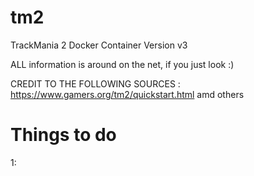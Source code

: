 # tm2
TrackMania 2 Docker Container
Version v3

ALL information is around on the net, if you just look :)

CREDIT TO THE FOLLOWING SOURCES :
https://www.gamers.org/tm2/quickstart.html amd others

# Things to do

1: